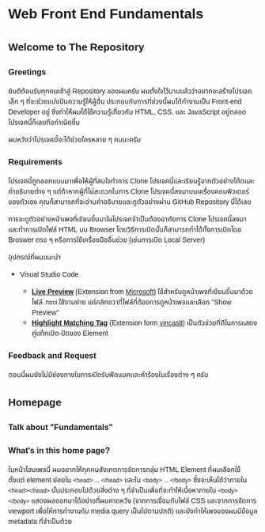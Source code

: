 <link rel="preconnect" href="https://fonts.googleapis.com">
<link rel="preconnect" href="https://fonts.gstatic.com" crossorigin>
<link href="https://fonts.googleapis.com/css2?family=JetBrains+Mono:ital,wght@0,100;0,200;0,300;0,400;0,500;0,600;0,700;0,800;1,100;1,200;1,300;1,400;1,500;1,600;1,700;1,800&family=Noto+Sans+Thai:wght@100;200;300;400;500;600;700;800;900&display=swap" rel="stylesheet">

<style>
  *:not(span) {
    font-family: 'Noto Sans Thai', sans-serif;
  }

  span {
    font-family: 'JetBrains Mono', monospace;
  }
</style>

# Web Front End Fundamentals

## Welcome to The Repository

### Greetings

ยินดีต้อนรับทุกคนเข้าสู่ Repository ของผมครับ ผมตั้งใจไว้นานแล้วว่าอยากจะสร้างโปรเจคเล็ก ๆ ที่จะช่วยแบ่งปันความรู้ให้ผู้อื่น ประกอบกับการที่ช่วงนี้ผมได้ทำงานเป็น Front-end Developer อยู่ ซึ่งทำให้ผมได้ใช้ความรู้เกี่ยวกับ HTML, CSS, และ  JavaScript อยู่ตลอด โปรเจคนี้ก็เลยถือกำเนิดขึ้น

ผมหวังว่าโปรเจคนี้จะได้ช่วยใครหลาย ๆ คนนะครับ

### Requirements

โปรเจคนี้ถูกออกแบบมาเพื่อให้ผู้ที่สนใจทำการ Clone โปรเจคนี้และเรียนรู้จากตัวอย่างโค้ดและคำอธิบายต่าง ๆ แต่ถ้าหากผู้ที่ไม่สะดวกในการ Clone โปรเจคนี้ลงมาบนเครื่องคอมพิวเตอร์ของตัวเอง คุณก็สามารถที่จะอ่านคำอธิบายและดูตัวอย่างผ่าน GitHub Repository นี้ได้เลย

การจะดูตัวอย่างหน้าเพจที่เขียนขึ้นมาในโปรเจคจำเป็นต้องอาศัยการ Clone โปรเจคนี้ลงมา และทำการเปิดไฟล์ HTML บน Browser โดยวิธีการเปิดนั้นก็สามารถทำได้ทั้งการเปิดโดย Broswer ตรง ๆ หรือการใช้เครื่องมืออื่นช่วย (เช่นการเปิด Local Server)

อุปกรณ์ที่ผมแนะนำ

- Visual Studio Code

  - [**Live Preview**](https://marketplace.visualstudio.com/items?itemName=ms-vscode.live-server) (Extension from [Microsoft](https://marketplace.visualstudio.com/publishers/Microsoft)) ใช้สำหรับดูหน้าเพจที่เขียนขึ้นมาด้วยไฟล์ <span>`.html`</span> ใช้งานง่าย แค่คลิกขวาที่ไฟล์ที่ต้องการดูหน้าเพจและเลือก "Show Preview"
  - [**Highlight Matching Tag**](https://marketplace.visualstudio.com/items?itemName=vincaslt.highlight-matching-tag) (Extension form [vincaslt](https://marketplace.visualstudio.com/publishers/vincaslt)) เป็นตัวช่วยที่ดีในการแสดงคู่แท็กเปิด-ปิดของ Element

### Feedback and Request

ตอนนี้ผมยังไม่มีช่องทางในการเปิดรับฟีดแบคและคำร้องในเรื่องต่าง ๆ ครับ

## Homepage

### Talk about "Fundamentals"



### What's in this home page?

ในหน้าโฮมเพจนี้ ผมอยากให้ทุกคนสังเกตการจัดการกลุ่ม HTML Element ที่ผมเลือกใช้ ตั้งแต่ element ย่อยใน <span>`<head> ... </head>`</span> และใน <span>`<body> ... </body>`</span> ซึ่งจะเห็นได้ว่าภายใน <span>`<head></head>`</span> นั้นประกอบไปด้วยสิ่งต่าง ๆ ที่จำเป็นเพื่อที่จะทำให้เนื้อหาภายใน <span>`<body></body>`</span> แสดงผลออกมาได้อย่างที่ผมคาดหวัง (จากการเชื่อมกับไฟล์ CSS และจากการจัดการ viewport เพื่อให้การทำงานกับ media query เป็นไปตามปกติ) และยังทำให้เพจของผมมีข้อมูล metadata ที่จำเป็นด้วย